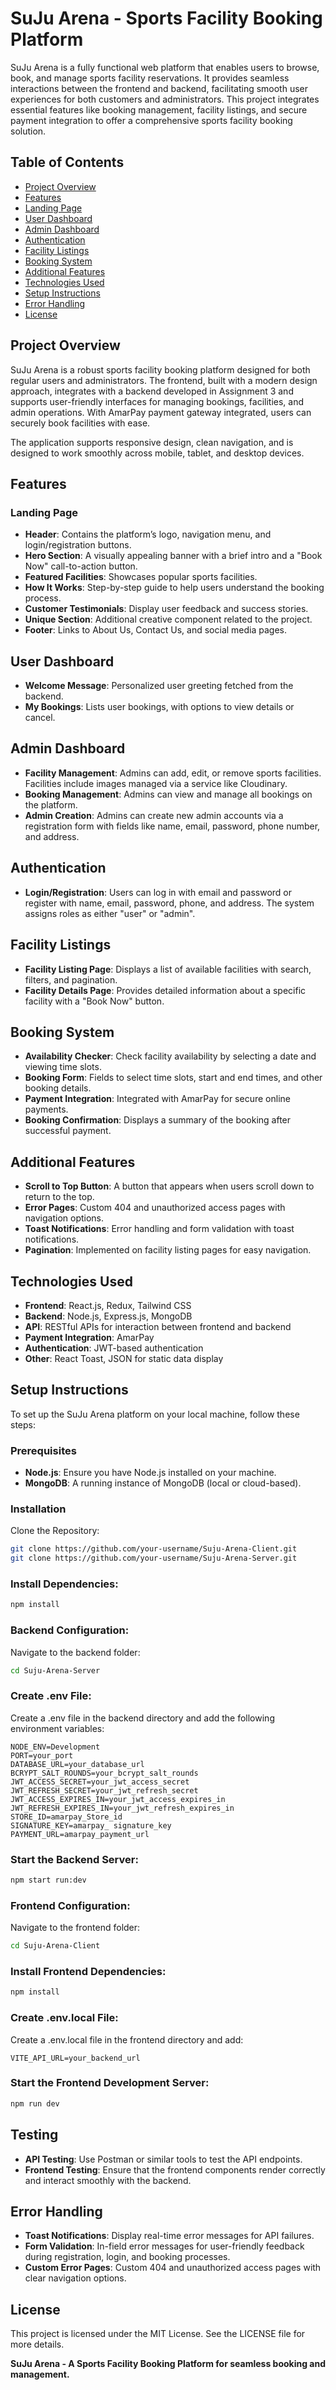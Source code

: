 # SuJu Arena - Sports Facility Booking Platform

SuJu Arena is a fully functional web platform that enables users to browse, book, and manage sports facility reservations. It provides seamless interactions between the frontend and backend, facilitating smooth user experiences for both customers and administrators. This project integrates essential features like booking management, facility listings, and secure payment integration to offer a comprehensive sports facility booking solution.

## Table of Contents

- [Project Overview](#project-overview)
- [Features](#features)
- [Landing Page](#landing-page)
- [User Dashboard](#user-dashboard)
- [Admin Dashboard](#admin-dashboard)
- [Authentication](#authentication)
- [Facility Listings](#facility-listings)
- [Booking System](#booking-system)
- [Additional Features](#additional-features)
- [Technologies Used](#technology-used)
- [Setup Instructions](#setup-instructions)
- [Error Handling](#error-handling)
- [License](#license)

## Project Overview

SuJu Arena is a robust sports facility booking platform designed for both regular users and administrators. The frontend, built with a modern design approach, integrates with a backend developed in Assignment 3 and supports user-friendly interfaces for managing bookings, facilities, and admin operations. With AmarPay payment gateway integrated, users can securely book facilities with ease.

The application supports responsive design, clean navigation, and is designed to work smoothly across mobile, tablet, and desktop devices.

## Features

### Landing Page

- **Header**: Contains the platform’s logo, navigation menu, and login/registration buttons.
- **Hero Section**: A visually appealing banner with a brief intro and a "Book Now" call-to-action button.
- **Featured Facilities**: Showcases popular sports facilities.
- **How It Works**: Step-by-step guide to help users understand the booking process.
- **Customer Testimonials**: Display user feedback and success stories.
- **Unique Section**: Additional creative component related to the project.
- **Footer**: Links to About Us, Contact Us, and social media pages.

## User Dashboard

- **Welcome Message**: Personalized user greeting fetched from the backend.
- **My Bookings**: Lists user bookings, with options to view details or cancel.

## Admin Dashboard

- **Facility Management**: Admins can add, edit, or remove sports facilities. Facilities include images managed via a service like Cloudinary.
- **Booking Management**: Admins can view and manage all bookings on the platform.
- **Admin Creation**: Admins can create new admin accounts via a registration form with fields like name, email, password, phone number, and address.

## Authentication

- **Login/Registration**: Users can log in with email and password or register with name, email, password, phone, and address. The system assigns roles as either "user" or "admin".

## Facility Listings

- **Facility Listing Page**: Displays a list of available facilities with search, filters, and pagination.
- **Facility Details Page**: Provides detailed information about a specific facility with a "Book Now" button.

## Booking System

- **Availability Checker**: Check facility availability by selecting a date and viewing time slots.
- **Booking Form**: Fields to select time slots, start and end times, and other booking details.
- **Payment Integration**: Integrated with AmarPay for secure online payments.
- **Booking Confirmation**: Displays a summary of the booking after successful payment.

## Additional Features

- **Scroll to Top Button**: A button that appears when users scroll down to return to the top.
- **Error Pages**: Custom 404 and unauthorized access pages with navigation options.
- **Toast Notifications**: Error handling and form validation with toast notifications.
- **Pagination**: Implemented on facility listing pages for easy navigation.

## Technologies Used

- **Frontend**: React.js, Redux, Tailwind CSS
- **Backend**: Node.js, Express.js, MongoDB
- **API**: RESTful APIs for interaction between frontend and backend
- **Payment Integration**: AmarPay
- **Authentication**: JWT-based authentication
- **Other**: React Toast, JSON for static data display

## Setup Instructions

To set up the SuJu Arena platform on your local machine, follow these steps:

### Prerequisites

- **Node.js**: Ensure you have Node.js installed on your machine.
- **MongoDB**: A running instance of MongoDB (local or cloud-based).

### Installation

Clone the Repository:

```bash Copy code
git clone https://github.com/your-username/Suju-Arena-Client.git
git clone https://github.com/your-username/Suju-Arena-Server.git
```

### Install Dependencies:

```bash Copy code
npm install
```

### Backend Configuration:

Navigate to the backend folder:

```bash Copy code
cd Suju-Arena-Server
```

### Create .env File:

Create a .env file in the backend directory and add the following environment variables:

```plaintext Copy code
NODE_ENV=Development
PORT=your_port
DATABASE_URL=your_database_url
BCRYPT_SALT_ROUNDS=your_bcrypt_salt_rounds
JWT_ACCESS_SECRET=your_jwt_access_secret
JWT_REFRESH_SECRET=your_jwt_refresh_secret
JWT_ACCESS_EXPIRES_IN=your_jwt_access_expires_in
JWT_REFRESH_EXPIRES_IN=your_jwt_refresh_expires_in
STORE_ID=amarpay_Store_id
SIGNATURE_KEY=amarpay_ signature_key
PAYMENT_URL=amarpay_payment_url
```

### Start the Backend Server:

```bash Copy code
npm start run:dev
```

### Frontend Configuration:

Navigate to the frontend folder:

```bash Copy code
cd Suju-Arena-Client
```

### Install Frontend Dependencies:

```bash Copy code
npm install
```

### Create .env.local File:

Create a .env.local file in the frontend directory and add:

```plaintext Copy code
VITE_API_URL=your_backend_url
```

### Start the Frontend Development Server:

```bash Copy code
npm run dev
```

## Testing

- **API Testing**: Use Postman or similar tools to test the API endpoints.
- **Frontend Testing**: Ensure that the frontend components render correctly and interact smoothly with the backend.

## Error Handling

- **Toast Notifications**: Display real-time error messages for API failures.
- **Form Validation**: In-field error messages for user-friendly feedback during registration, login, and booking processes.
- **Custom Error Pages**: Custom 404 and unauthorized access pages with clear navigation options.

## License

This project is licensed under the MIT License. See the LICENSE file for more details.

**SuJu Arena - A Sports Facility Booking Platform for seamless booking and management.**
